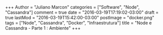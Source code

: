 +++
Author = "Juliano Marcon"
categories = ["Software", "Node", "Cassandra"]
comment = true
date = "2016-03-19T17:19:02-03:00"
draft = true
lastMod = "2016-03-19T15:42:00-03:00"
postImage = "docker.png"
tags = ["Node", "Cassandra", "Docker", "Infraestrutura"]
title = "Node e Cassandra - Parte 1 : Ambiente"
+++
